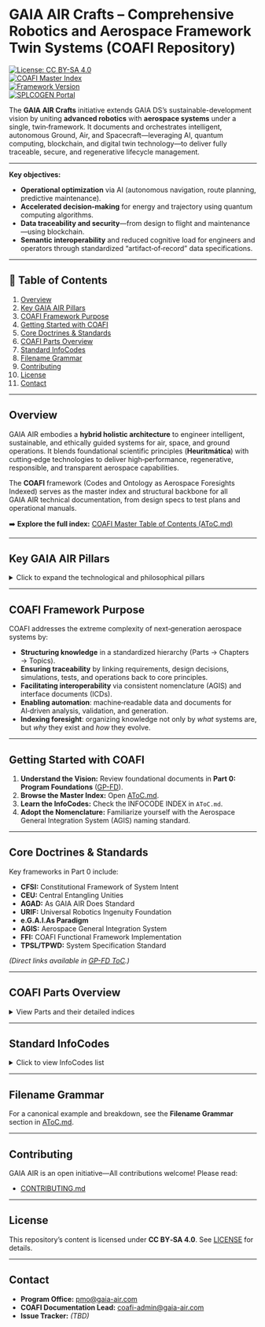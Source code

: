 # GAIA AIR Crafts – Comprehensive Robotics and Aerospace Framework Twin Systems (COAFI Repository)

[![License: CC BY-SA 4.0](https://img.shields.io/badge/License-CC%20BY-SA%204.0-lightgrey.svg)](https://creativecommons.org/licenses/by-sa/4.0/)  
[![COAFI Master Index](https://img.shields.io/badge/COAFI%20Index-AToC.md-blue)](./AToC.md)  
[![Framework Version](https://img.shields.io/badge/Framework%20Version-1.1-blue.svg)]()  
[![SPLCOGEN Portal](https://img.shields.io/badge/Portal-GAIA%20AIR%20SPLCOGEN-brightgreen)](https://gaia-air-splcogen.vercel.app/)

The **GAIA AIR Crafts** initiative extends GAIA DS’s sustainable-development vision by uniting **advanced robotics** with **aerospace systems** under a single, twin‑framework. It documents and orchestrates intelligent, autonomous Ground, Air, and Spacecraft—leveraging AI, quantum computing, blockchain, and digital twin technology—to deliver fully traceable, secure, and regenerative lifecycle management.

---

**Key objectives:**

- **Operational optimization** via AI (autonomous navigation, route planning, predictive maintenance).  
- **Accelerated decision‑making** for energy and trajectory using quantum computing algorithms.  
- **Data traceability and security**—from design to flight and maintenance—using blockchain.  
- **Semantic interoperability** and reduced cognitive load for engineers and operators through standardized “artifact‑of‑record” data specifications.

---

## 📑 Table of Contents

1. [Overview](#overview)  
2. [Key GAIA AIR Pillars](#key-gaia-air-pillars)  
3. [COAFI Framework Purpose](#coafi-framework-purpose)  
4. [Getting Started with COAFI](#getting-started-with-coafi)  
5. [Core Doctrines & Standards](#core-doctrines--standards)  
6. [COAFI Parts Overview](#coafi-parts-overview)  
7. [Standard InfoCodes](#standard-infocodes)  
8. [Filename Grammar](#filename-grammar)  
9. [Contributing](#contributing)  
10. [License](#license)  
11. [Contact](#contact)

---

## Overview

GAIA AIR embodies a **hybrid holistic architecture** to engineer intelligent, sustainable, and ethically guided systems for air, space, and ground operations. It blends foundational scientific principles (**Heuritmática**) with cutting‑edge technologies to deliver high‑performance, regenerative, responsible, and transparent aerospace capabilities.

The **COAFI** framework (Codes and Ontology as Aerospace Foresights Indexed) serves as the master index and structural backbone for all GAIA AIR technical documentation, from design specs to test plans and operational manuals.

➡️ **Explore the full index:** [COAFI Master Table of Contents (AToC.md)](./AToC.md)

---

## Key GAIA AIR Pillars

<details>
<summary>Click to expand the technological and philosophical pillars</summary>

1. **Advanced AI (i‑Aher0)**  
   Federated, explainable AI for diagnostics, prognostics, control, and optimization.  
   [See GP-COM](./GP-COM/ToC-GP-COM.md)

2. **Quantum Technologies (QAO, QEE/QSM)**  
   Quantum‑augmented computing, sensing, and propulsion.  
   [See GP-FD](./GP-FD/ToC-GP-FD.md)

3. **Advanced Materials (AMPEL/AMPEL+)**  
   Lightweight, resilient, sustainable materials with integrated health monitoring.  
   [See GP-AM](./GP-AM/ToC-GP-AM.md), [GP-AS](./GP-AS/ToC-GP-AS.md)

4. **Decentralized Trust (BITT)**  
   Blockchain for verifiable data provenance and supply‑chain integrity.  
   [See GP-COM](./GP-COM/ToC-GP-COM.md)

5. **Robotics & Automation (RAME)**  
   Autonomous assembly, maintenance, and operations on ground and in space.  
   [See GP-RAME](./GP-RAME/ToC-GP-RAME.md)

6. **Ethical Governance (CFSI/CEU)**  
   Constitutional frameworks to align design with human values.  
   [See GP-FD](./GP-FD/ToC-GP-FD.md)

7. **Sustainable Lifecycle (AGAD)**  
   Circular economy and regenerative finance principles embedded in design and operations.  
   [See GP-SUPL](./GP-SUPL/ToC-GP-SUPL.md)

</details>

---

## COAFI Framework Purpose

COAFI addresses the extreme complexity of next‑generation aerospace systems by:

- **Structuring knowledge** in a standardized hierarchy (Parts → Chapters → Topics).  
- **Ensuring traceability** by linking requirements, design decisions, simulations, tests, and operations back to core principles.  
- **Facilitating interoperability** via consistent nomenclature (AGIS) and interface documents (ICDs).  
- **Enabling automation**: machine‑readable data and documents for AI‑driven analysis, validation, and generation.  
- **Indexing foresight**: organizing knowledge not only by *what* systems are, but *why* they exist and *how* they evolve.

---

## Getting Started with COAFI

1. **Understand the Vision:** Review foundational documents in **Part 0: Program Foundations** ([GP-FD](./GP-FD/ToC-GP-FD.md)).  
2. **Browse the Master Index:** Open [AToC.md](./AToC.md).  
3. **Learn the InfoCodes:** Check the INFOCODE INDEX in `AToC.md`.  
4. **Adopt the Nomenclature:** Familiarize yourself with the Aerospace General Integration System (AGIS) naming standard.

---

## Core Doctrines & Standards

Key frameworks in Part 0 include:

- **CFSI:** Constitutional Framework of System Intent  
- **CEU:** Central Entangling Unities  
- **AGAD:** As GAIA AIR Does Standard  
- **URIF:** Universal Robotics Ingenuity Foundation  
- **e.G.A.I.As Paradigm**  
- **AGIS:** Aerospace General Integration System  
- **FFI:** COAFI Functional Framework Implementation  
- **TPSL/TPWD:** System Specification Standard

*(Direct links available in [GP-FD ToC](./GP-FD/ToC-GP-FD.md).)*

---

## COAFI Parts Overview

<details>
<summary>View Parts and their detailed indices</summary>

- **Part 0:** Program Foundations — [GP-FD](./GP-FD/ToC-GP-FD.md)  
- **Part 1:** Air Systems & Airframes — [GP-AM](./GP-AM/ToC-GP-AM.md)  
- **Part 2:** Space Systems & Spaceframes — [GP-AS](./GP-AS/ToC-GP-AS.md)  
- **Part 3:** Core Operating Matrix — [GP-COM](./GP-COM/ToC-GP-COM.md)  
- **Part 4:** Ground & Infrastructure — [GP-GRO](./GP-GRO/ToC-GP-GRO.md)  
- **Part 5:** Supply Chain & Ethical Logistics — [GP-SUPL](./GP-SUPL/ToC-GP-SUPL.md)  
- **Part 6:** Robotic Assembly & Maintenance — [GP-RAME](./GP-RAME/ToC-GP-RAME.md)  
- **Part 7:** Program Management & Operations — [GP-PM](./GP-PM/ToC-GP-PM.md)

</details>

---

## Standard InfoCodes

<details>
<summary>Click to view InfoCodes list</summary>

- **OV** – Overview  
- **SPEC** – Specification  
- **REQ** – Requirements  
- **SDD** – System Design Description  
- **DD** – Design Document  
- **DWG** – Drawing  
- **CAL** – Calculation / Analysis  
- **RPT** – Report  
- **TEST** – Test Plan / Procedure / Report  
- **MAN** – Manual  
- **PROC** – Procedure  
- **CAT** – Catalog / Parts List  
- **GLO** – Glossary  
- **ICD** – Interface Control Document  
- **FIG** – Figure / Diagram  
- **CONOPS** – Concept of Operations  
- **WBS** – Work Breakdown Structure  
- **JSON** – JSON Schema  
- **BOM** – Bill of Materials  
- **SWD** – Software Documentation  
- **ADMIN** – Administrative Document  
- **REF** – Reference Document  
- **IDX** – Index Document  
- **MPD** – Maintenance Planning Document  
- **CERT** – Certification Document  
- **PRES** – Presentation  
- **SCRIPT** – Script / Code  
- **NB** – Notebook

</details>

---

## Filename Grammar

For a canonical example and breakdown, see the **Filename Grammar** section in [AToC.md](./AToC.md#coafi-filename-grammar-canonical-example).

---

## Contributing

GAIA AIR is an open initiative—All contributions welcome! Please read:

- [CONTRIBUTING.md](./CONTRIBUTING.md)

---

## License

This repository’s content is licensed under **CC BY‑SA 4.0**. See [LICENSE](./LICENSE) for details.

---

## Contact

- **Program Office:** [pmo@gaia-air.com](mailto:pmo@gaia-air.com)  
- **COAFI Documentation Lead:** [coafi-admin@gaia-air.com](mailto:coafi-admin@gaia-air.com)  
- **Issue Tracker:** *(TBD)*  


